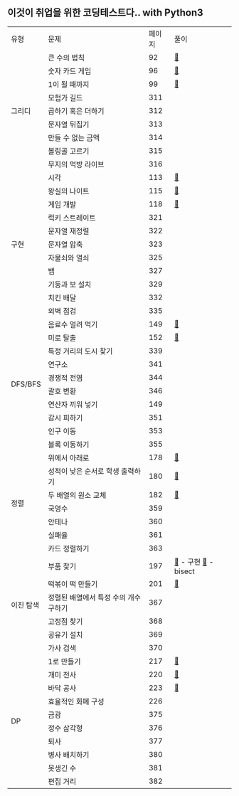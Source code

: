 ## 이것이 취업을 위한 코딩테스트다.. with Python3
<div align="center">
    <table>
        <tr>
            <td>유형</td>
            <td>문제</td>
            <td>페이지</td>
            <td>풀이</td>
        </tr>
        <tr>
            <td rowspan="9">그리디</td>
            <td>큰 수의 법칙</td>
            <td>92</td>
            <td><a href="https://github.com/sieukim/algorithms-python/blob/master/[1] Greedy/ex01.py">🔗</a></td>
        </tr>
        <tr>
            <td>숫자 카드 게임</td>
            <td>96</td>
            <td><a href="https://github.com/sieukim/algorithms-python/blob/master/[1] Greedy/ex02.py">🔗</a></td>
        </tr>
        <tr>
            <td>1이 될 때까지</td>
            <td>99</td>
            <td><a href="https://github.com/sieukim/algorithms-python/blob/master/[1] Greedy/ex03.py">🔗</a></td>
        </tr>
        <tr>
            <td>모험가 길드</td>
            <td>311</td>
            <td></td>
        </tr>
        <tr>
            <td>곱하기 혹은 더하기</td>
            <td>312</td>
            <td></td>
        </tr>
        <tr>
            <td>문자열 뒤집기</td>
            <td>313</td>
            <td></td>
        </tr>
        <tr>
            <td>만들 수 없는 금액</td>
            <td>314</td>
            <td></td>
        </tr>
        <tr>
            <td>볼링골 고르기</td>
            <td>315</td>
            <td></td>
        </tr>
        <tr>
            <td>무지의 먹방 라이브</td>
            <td>316</td>
            <td></td>
        </tr>
        <tr>
            <td rowspan="11">구현</td>
            <td>시각</td>
            <td>113</td>
            <td><a href="https://github.com/sieukim/algorithms-python/blob/master/[2] Implement/ex01.py">🔗</a></td>
        </tr>
        <tr>
            <td>왕실의 나이트</td>
            <td>115</td>
            <td><a href="https://github.com/sieukim/algorithms-python/blob/master/[2] Implement/ex02.py">🔗</a></td>
        </tr>
        <tr>
            <td>게임 개발</td>
            <td>118</td>
            <td><a href="https://github.com/sieukim/algorithms-python/blob/master/[2] Implement/ex03.py">🔗</a></td>
        </tr>
        <tr>
            <td>럭키 스트레이트</td>
            <td>321</td>
            <td></td>
        </tr>
        <tr>
            <td>문자열 재정렬</td>
            <td>322</td>
            <td></td>
        </tr>
        <tr>
            <td>문자열 압축</td>
            <td>323</td>
            <td></td>
        </tr>
        <tr>
            <td>자물쇠와 열쇠</td>
            <td>325</td>
            <td></td>
        </tr>
        <tr>
            <td>뱀</td>
            <td>327</td>
            <td></td>
        </tr>
        <tr>
            <td>기둥과 보 설치</td>
            <td>329</td>
            <td></td>
        </tr>
        <tr>
            <td>치킨 배달</td>
            <td>332</td>
            <td></td>
        </tr>
       <tr>
            <td>외벽 점검</td>
            <td>335</td>
            <td></td>
        </tr>
        <tr>
            <td rowspan="10">DFS/BFS</td>
            <td>음료수 얼려 먹기</td>
            <td>149</td>
            <td><a href="https://github.com/sieukim/algorithms-python/blob/master/[3] DFS&BFS/ex01.py">🔗</a></td>
        </tr>
        <tr>
            <td>미로 탈출</td>
            <td>152</td>
            <td><a href="https://github.com/sieukim/algorithms-python/blob/master/[3] DFS&BFS/ex02.py">🔗</a></td>
        </tr>
        <tr>
            <td>특정 거리의 도시 찾기</td>
            <td>339</td>
            <td></td>
        </tr>
        <tr>
            <td>연구소</td>
            <td>341</td>
            <td></td>
        </tr>
        <tr>
            <td>경쟁적 전염</td>
            <td>344</td>
            <td></td>
        </tr>
        <tr>
            <td>괄호 변환</td>
            <td>346</td>
            <td></td>
        </tr>
        <tr>
            <td>연산자 끼워 넣기</td>
            <td>149</td>
            <td></td>
        </tr>
        <tr>
            <td>감시 피하기</td>
            <td>351</td>
            <td></td>
        </tr>
        <tr>
            <td>인구 이동</td>
            <td>353</td>
            <td></td>
        </tr>
        <tr>
            <td>블록 이동하기</td>
            <td>355</td>
            <td></td>
        </tr>
        <tr>
            <td rowspan="7">정렬</td>
            <td>위에서 아래로</td>
            <td>178</td>
            <td><a href="https://github.com/sieukim/algorithms-python/blob/master/[4] Sort/ex01.py">🔗</a></td>
        </tr>
        <tr>
            <td>성적이 낮은 순서로 학생 출력하기</td>
            <td>180</td>
            <td><a href="https://github.com/sieukim/algorithms-python/blob/master/[4] Sort/ex02.py">🔗</a></td>
        </tr>
        <tr>
            <td>두 배열의 원소 교체</td>
            <td>182</td>
            <td><a href="https://github.com/sieukim/algorithms-python/blob/master/[4] Sort/ex03.py">🔗</a></td>
        </tr>
        <tr>
            <td>국영수</td>
            <td>359</td>
            <td></td>
        </tr>
        <tr>
            <td>안테나</td>
            <td>360</td>
            <td></td>
        </tr>
        <tr>
            <td>실패율</td>
            <td>361</td>
            <td></td>
        </tr>
        <tr>
            <td>카드 정렬하기</td>
            <td>363</td>
            <td></td>
        </tr>
        <tr>
            <td rowspan="6">이진 탐색</td>
            <td>부품 찾기</td>
            <td>197</td>
            <td>
                <a href="https://github.com/sieukim/algorithms-python/blob/master/[5] Binary Search/ex01.py">🔗</a> - 구현
                <a href="https://github.com/sieukim/algorithms-python/blob/master/[5] Binary Search/ex01-bisect.py">🔗</a> - bisect
            </td>
        </tr>
        <tr>
            <td>떡볶이 떡 만들기</td>
            <td>201</td>
            <td><a href="https://github.com/sieukim/algorithms-python/blob/master/[5] Binary Search/ex02.py">🔗</a></td>
        </tr>
        <tr>
            <td>정렬된 배열에서 특정 수의 개수 구하기</td>
            <td>367</td>
            <td></td>
        </tr>
        <tr>
            <td>고정점 찾기</td>
            <td>368</td>
            <td></td>
        </tr>
        <tr>
            <td>공유기 설치</td>
            <td>369</td>
            <td></td>
        </tr>
        <tr>
            <td>가사 검색</td>
            <td>370</td>
            <td></td>
        </tr>
        <tr>
            <td rowspan="10">DP</td>
            <td>1로 만들기</td>
            <td>217</td>
            <td><a href="https://github.com/sieukim/algorithms-python/blob/master/[6] Dynamic Programming/ex01.py">🔗</a></td>
        </tr>
        <tr>
            <td>개미 전사</td>
            <td>220</td>
            <td><a href="https://github.com/sieukim/algorithms-python/blob/master/[6] Dynamic Programming/ex02.py">🔗</a></td>
        </tr>
        <tr>
            <td>바닥 공사</td>
            <td>223</td>
            <td><a href="https://github.com/sieukim/algorithms-python/blob/master/[6] Dynamic Programming/ex03.py">🔗</a></td>
        </tr>
        <tr>
            <td>효율적인 화폐 구성</td>
            <td>226</td>
            <td></td>
        </tr>
        <tr>
            <td>금광</td>
            <td>375</td>
            <td></td>
        </tr>
        <tr>
            <td>정수 삼각형</td>
            <td>376</td>
            <td></td>
        </tr>
        <tr>
            <td>퇴사</td>
            <td>377</td>
            <td></td>
        </tr>
        <tr>
            <td>병사 배치하기</td>
            <td>380</td>
            <td></td>
        </tr>
        <tr>
            <td>못생긴 수</td>
            <td>381</td>
            <td></td>
        </tr>
        <tr>
            <td>편집 거리</td>
            <td>382</td>
            <td></td>
        </tr>
    </table>
</div>